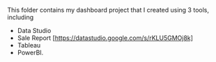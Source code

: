 This folder contains my dashboard project that I created using 3 tools, including
- Data Studio
 - Sale Report [https://datastudio.google.com/s/rKLU5GMOj8k]
- Tableau
- PowerBI.
